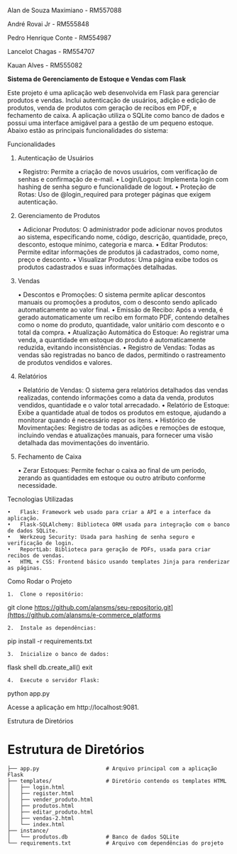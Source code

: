 Alan de Souza Maximiano - RM557088

André Rovai Jr - RM555848

Pedro Henrique Conte - RM554987

Lancelot Chagas - RM554707

Kauan Alves - RM555082

**Sistema de Gerenciamento de Estoque e Vendas com Flask**

Este projeto é uma aplicação web desenvolvida em Flask para gerenciar produtos e vendas. Inclui autenticação de usuários, adição e edição de produtos, venda de produtos com geração de recibos em PDF, e fechamento de caixa. A aplicação utiliza o SQLite como banco de dados e possui uma interface amigável para a gestão de um pequeno estoque. Abaixo estão as principais funcionalidades do sistema:

Funcionalidades

1. Autenticação de Usuários

	•	Registro: Permite a criação de novos usuários, com verificação de senhas e confirmação de e-mail.
	•	Login/Logout: Implementa login com hashing de senha seguro e funcionalidade de logout.
	•	Proteção de Rotas: Uso de @login_required para proteger páginas que exigem autenticação.

2. Gerenciamento de Produtos

	•	Adicionar Produtos: O administrador pode adicionar novos produtos ao sistema, especificando nome, código, descrição, quantidade, preço, desconto, estoque mínimo, categoria e marca.
	•	Editar Produtos: Permite editar informações de produtos já cadastrados, como nome, preço e desconto.
	•	Visualizar Produtos: Uma página exibe todos os produtos cadastrados e suas informações detalhadas.

3. Vendas

	•	Descontos e Promoções: O sistema permite aplicar descontos manuais ou promoções a produtos, com o desconto sendo aplicado automaticamente ao valor final.
	•	Emissão de Recibo: Após a venda, é gerado automaticamente um recibo em formato PDF, contendo detalhes como o nome do produto, quantidade, valor unitário com desconto e o total da compra.
	•	Atualização Automática do Estoque: Ao registrar uma venda, a quantidade em estoque do produto é automaticamente reduzida, evitando inconsistências.
	•	Registro de Vendas: Todas as vendas são registradas no banco de dados, permitindo o rastreamento de produtos vendidos e valores.

4. Relatórios

	•	Relatório de Vendas: O sistema gera relatórios detalhados das vendas realizadas, contendo informações como a data da venda, produtos vendidos, quantidade e o valor total arrecadado.
	•	Relatório de Estoque: Exibe a quantidade atual de todos os produtos em estoque, ajudando a monitorar quando é necessário repor os itens.
	•	Histórico de Movimentações: Registro de todas as adições e remoções de estoque, incluindo vendas e atualizações manuais, para fornecer uma visão detalhada das movimentações do inventário.

5. Fechamento de Caixa

	•	Zerar Estoques: Permite fechar o caixa ao final de um período, zerando as quantidades em estoque ou outro atributo conforme necessidade.

Tecnologias Utilizadas

	•	Flask: Framework web usado para criar a API e a interface da aplicação.
	•	Flask-SQLAlchemy: Biblioteca ORM usada para integração com o banco de dados SQLite.
	•	Werkzeug Security: Usada para hashing de senha seguro e verificação de login.
	•	ReportLab: Biblioteca para geração de PDFs, usada para criar recibos de vendas.
	•	HTML + CSS: Frontend básico usando templates Jinja para renderizar as páginas.

Como Rodar o Projeto

	1.	Clone o repositório:
git clone https://github.com/alansms/seu-repositorio.git](https://github.com/alansms/e-commerce_platforms

	2.	Instale as dependências:
pip install -r requirements.txt

	3.	Inicialize o banco de dados:

flask shell
db.create_all()
exit

	4.	Execute o servidor Flask:

python app.py

Acesse a aplicação em http://localhost:9081.

Estrutura de Diretórios
# Estrutura de Diretórios

```plaintext
├── app.py                     # Arquivo principal com a aplicação Flask
├── templates/                 # Diretório contendo os templates HTML
│   ├── login.html
│   ├── register.html
│   ├── vender_produto.html
│   ├── produtos.html
│   ├── editar_produto.html
│   ├── vendas-2.html
│   └── index.html
├── instance/ 
│   └── produtos.db            # Banco de dados SQLite
└── requirements.txt           # Arquivo com dependências do projeto
